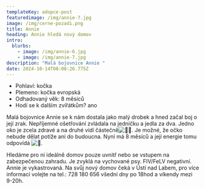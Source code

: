 ```yaml
---
templateKey: adopce-post
featuredimage: /img/annie-7.jpg
image: /img/cerne-pozadi.png
title: Annie
heading: Annie hledá nový domov
intro:
  blurbs:
    - image: /img/annie-6.jpg
    - image: /img/annie-7.jpg
description: "Malá bojovnice Annie "
date: 2024-10-14T08:08:26.775Z
---
```

* P﻿ohlaví: kočka 
* P﻿lemeno: kočka evropská
* O﻿dhadovaný věk: 8 měsíců
* H﻿odí se k dalším zvířátkům? ano

Malá bojovnice Annie se k nám dostala jako malý drobek a hned začal boj o její zrak. Nepříjemné ošetřování zvládala na jedničku a jedla za dva. Jedno oko je zcela zdravé a na druhé vidí částečně![🙏🏻](https://static.xx.fbcdn.net/images/emoji.php/v9/tfb/1/16/1f64f_1f3fb.png). Je možné, že očko nebude dělat potíže ani do budoucna. Nyní má 8 měsíců a její energie tomu odpovídá ![🤪](https://static.xx.fbcdn.net/images/emoji.php/v9/t80/1/16/1f92a.png). 

Hledáme pro ni ideálně domov pouze uvnitř nebo se vstupem na zabezpečenou zahradu. Je zvyklá na vychované psy. FIV/FeLV negativní. Annie je vykastrovaná. Na svůj nový domov čeká v Ústí nad Labem, pro více informací volejte na tel.: 728 180 656 všední dny po 18hod a víkendy mezi 9-20h.